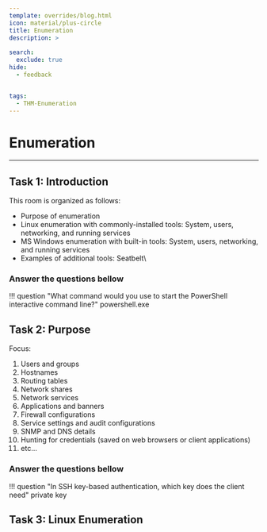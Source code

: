 ```yaml
---
template: overrides/blog.html
icon: material/plus-circle
title: Enumeration
description: >
  
search:
  exclude: true
hide:
  - feedback


tags:
  - THM-Enumeration 
---
```


# __Enumeration__

---

## __Task 1: Introduction__

This room is organized as follows:

- Purpose of enumeration
- Linux enumeration with commonly-installed tools: System, users, networking, and running services
- MS Windows enumeration with built-in tools: System, users, networking, and running services
- Examples of additional tools: Seatbelt\


### __Answer the questions bellow__

!!! question "What command would you use to start the PowerShell interactive command line?"
    powershell.exe

## __Task 2: Purpose__

Focus:

1. Users and groups
2. Hostnames
3. Routing tables
4. Network shares
1. Network services
1. Applications and banners
1. Firewall configurations
1. Service settings and audit configurations
1. SNMP and DNS details
1. Hunting for credentials (saved on web browsers or client applications)
1. etc...

### __Answer the questions bellow__

!!! question "In SSH key-based authentication, which key does the client need"
    private key

## __Task 3: Linux Enumeration__